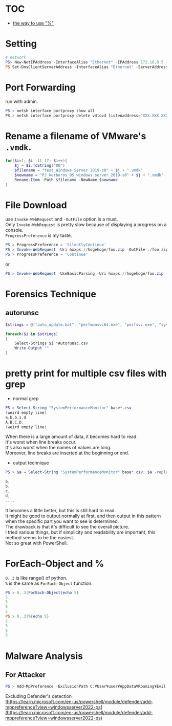 # TOC
- [the way to use "%"](#foreach-object-and)

# Setting
```powershell
# network
PS> New-NetIPAddress -InterfaceAlias "Ethernet" -IPAddress 172.16.0.5 -PrefixLength 24 -DefaultGateway 172.16.0.254
PS Set-DnsClientServerAddress -InterfaceAlias "Ethernet" -ServerAddresses ("8.8.8.8","8.8.4.4")
```

# Port Forwarding
run with admin.  
```powershell
PS > netsh interface portproxy show all
PS > netsh interface portproxy delete v4tov4 listenaddress="XXX.XXX.XXX.XXX" listenport="443"
```

# Rename a filename of VMware's `.vmdk`.  
```powershell
for($i=1; $i -lt 17; $i++){
	$j = $i.ToString("00")
	$filename = "test_Windows Server 2019-s0" + $j + ".vmdk"
	$newname = "PJ_kerberos_OS_windows_server_2019-s0" + $j + ".vmdk"
	Rename-Item -Path $filename -NewName $newname
}
```

# File Download
use `Invoke-WebRequest` and `-OutFile` option is a must.  
Only `Invoke-WebRequest` is pretty slow because of displaying a progress on a console.  
`ProgressPreference` is my taste.
```powershell
PS > ProgressPreference = 'SilentlyContinue'
PS > Invoke-WebRequest -Uri hxxps://hogehoge/foo.zip -OutFile ./foo.zip
PS > ProgressPreference = 'Continue'
```
or
```powershell
PS > Invoke-WebRequest -UseBasicParsing -Uri hxxps://hogehoge/foo.zip -OutFile ./foo.zip
```

# Forensics Technique
## autorunsc
```powershell
$strings = @("auto_update.bat", "perfmonsvc64.exe", "perfsvc.exe", "systemsettings.dll")

foreach($i in $strings)
{
	Select-Strings $i *Autorunsc.csv
	Write-Output ""
}
```

# pretty print for multiple csv files with grep
- normal grep  
```powershell
PS > Select-String "SystemPerformanceMonitor" base*.csv
(weird empty line)
a,b,b,s,d
A,B,C,D,
(weird empty line)
```
When there is a large amount of data, it becomes hard to read.  
It's worst when line breaks occur.  
It's also worst when the names of values are long.  
Moreover, line breaks are inserted at the beginning or end.  
- output technique  
```powershell
PS > $a = Select-String "SystemPerformanceMonitor" base*.csv; $a -replace ",", ",`n"

a,
b,
c,
d,
....
```
It becomes a little better, but this is still hard to read.  
It might be good to output normally at first, and then output in this pattern when the specific part you want to see is determined.  
The drawback is that it's difficult to see the overall picture.  
I tried various things, but if simplicity and readability are important, this method seems to be the easiest.  
Not so great with PowerShell.  

# ForEach-Object and %
`0..3` is like range() of python.  
`%` is the same as `ForEach-Object` function. 
```powershell
PS > 0..3|ForEach-Object{echo 5}
5
5
5
5
PS > 0..3|%{echo 5}
5
5
5
5
```

# Malware Analysis
## For Attacker
```powershell
PS > Add-MpPreference -ExclusionPath C:¥User¥user¥AppData¥Roaming¥Evil.exe
```
Excluding Defender's detection  
[https://learn.microsoft.com/en-us/powershell/module/defender/add-mppreference?view=windowsserver2022-ps](https://learn.microsoft.com/en-us/powershell/module/defender/add-mppreference?view=windowsserver2022-ps)
